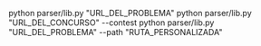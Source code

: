 python parser/lib.py "URL_DEL_PROBLEMA"
python parser/lib.py "URL_DEL_CONCURSO" --contest
python parser/lib.py "URL_DEL_PROBLEMA" --path "RUTA_PERSONALIZADA"